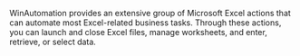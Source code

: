 WinAutomation provides an extensive group of Microsoft Excel actions that can automate most Excel-related business tasks. Through these actions, you can launch and close Excel files, manage worksheets, and enter, retrieve, or select data. 
